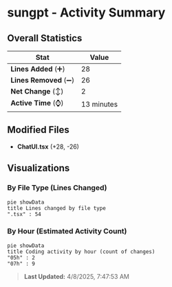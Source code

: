 # sungpt - Activity Summary 

## Overall Statistics

| Stat                   | Value                                                             |
| ---------------------- | ----------------------------------------------------------------- |
| **Lines Added** (➕)   | 28                                          |
| **Lines Removed** (➖) | 26                                        |
| **Net Change** (↕)    | 2                |
| **Active Time** (⌚)   | 13 minutes |


## Modified Files
- **ChatUI.tsx** (+28, -26)

## Visualizations

### By File Type (Lines Changed)

```mermaid
pie showData
title Lines changed by file type
".tsx" : 54
```

### By Hour (Estimated Activity Count)

```mermaid
pie showData
title Coding activity by hour (count of changes)
"05h" : 2
"07h" : 9
```


> **Last Updated:** 4/8/2025, 7:47:53 AM